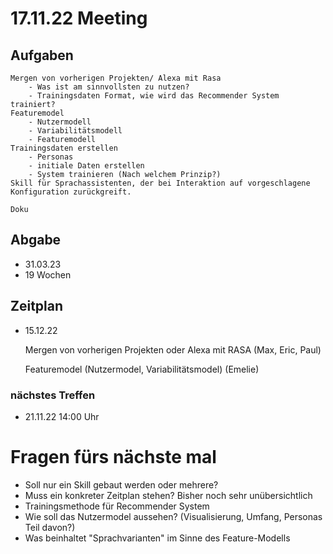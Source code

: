 # 17.11.22 Meeting

## Aufgaben
    Mergen von vorherigen Projekten/ Alexa mit Rasa
        - Was ist am sinnvollsten zu nutzen?
        - Trainingsdaten Format, wie wird das Recommender System trainiert?
    Featuremodel
        - Nutzermodell
        - Variabilitätsmodell
        - Featuremodell
    Trainingsdaten erstellen
        - Personas
        - initiale Daten erstellen
        - System trainieren (Nach welchem Prinzip?)
    Skill für Sprachassistenten, der bei Interaktion auf vorgeschlagene Konfiguration zurückgreift.

    Doku

## Abgabe
+ 31.03.23
+ 19 Wochen

## Zeitplan

+ 15.12.22

    Mergen von vorherigen Projekten oder Alexa mit RASA (Max, Eric, Paul)

    Featuremodel (Nutzermodel, Variabilitätsmodel) (Emelie)

### nächstes Treffen 
+ 21.11.22 14:00 Uhr

# Fragen fürs nächste mal
+ Soll nur ein Skill gebaut werden oder mehrere?
+ Muss ein konkreter Zeitplan stehen? Bisher noch sehr unübersichtlich
+ Trainingsmethode für Recommender System
+ Wie soll das Nutzermodel aussehen? (Visualisierung, Umfang, Personas Teil davon?)
+ Was beinhaltet "Sprachvarianten" im Sinne des Feature-Modells